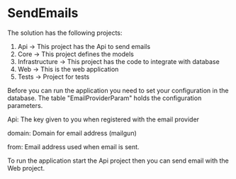 # SendEmails
The solution has the following projects:
1. Api -> This project has the Api to send emails
2. Core -> This project defines the models
3. Infrastructure -> This project has the code to integrate with database
4. Web -> This is the web application
5. Tests -> Project for tests

Before you can run the application you need to set your configuration in the database. 
The table "EmailProviderParam" holds the configuration parameters.

Api: The key given to you when registered with the email provider

domain: Domain for email address (mailgun)

from: Email address used when email is sent.


To run the application start the Api project then you can send email with the Web project.

